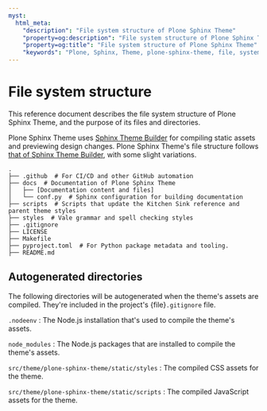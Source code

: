 ```yaml
---
myst:
  html_meta:
    "description": "File system structure of Plone Sphinx Theme"
    "property=og:description": "File system structure of Plone Sphinx Theme"
    "property=og:title": "File system structure of Plone Sphinx Theme"
    "keywords": "Plone, Sphinx, Theme, plone-sphinx-theme, file, system, structure"
---
```


# File system structure

This reference document describes the file system structure of Plone Sphinx Theme, and the purpose of its files and directories.

Plone Sphinx Theme uses [Sphinx Theme Builder](https://sphinx-theme-builder.readthedocs.io/en/latest/) for compiling static assets and previewing design changes.
Plone Sphinx Theme's file structure follows [that of Sphinx Theme Builder](https://sphinx-theme-builder.readthedocs.io/en/latest/filesystem-layout/), with some slight variations.

```text
.
├── .github  # For CI/CD and other GitHub automation
├── docs  # Documentation of Plone Sphinx Theme
│   ├── [Documentation content and files]
│   └── conf.py  # Sphinx configuration for building documentation
├── scripts  # Scripts that update the Kitchen Sink reference and parent theme styles
├── styles  # Vale grammar and spell checking styles
├── .gitignore
├── LICENSE
├── Makefile
├── pyproject.toml  # For Python package metadata and tooling.
├── README.md
```

## Autogenerated directories

The following directories will be autogenerated when the theme's assets are compiled.
They're included in the project's {file}`.gitignore` file.

`.nodeenv`
:   The Node.js installation that's used to compile the theme's assets.

`node_modules`
:   The Node.js packages that are installed to compile the theme's assets.

`src/theme/plone-sphinx-theme/static/styles`
:   The compiled CSS assets for the theme.

`src/theme/plone-sphinx-theme/static/scripts`
:   The compiled JavaScript assets for the theme.
